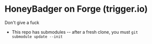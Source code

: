 # HoneyBadger on Forge (trigger.io)

Don't give a fuck

* This repo has submodules -- after a fresh clone, you must `git submodule update --init`

